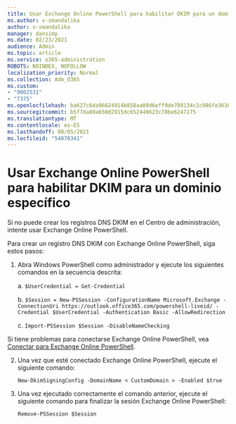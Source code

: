 ```yaml
---
title: Usar Exchange Online PowerShell para habilitar DKIM para un dominio específico
ms.author: v-smandalika
author: v-smandalika
manager: dansimp
ms.date: 02/23/2021
audience: Admin
ms.topic: article
ms.service: o365-administration
ROBOTS: NOINDEX, NOFOLLOW
localization_priority: Normal
ms.collection: Adm_O365
ms.custom:
- "9002531"
- "7375"
ms.openlocfilehash: ba627c6da96624914b858aa09d6eff9de709134c2c986fe363845c5ab2b66434
ms.sourcegitcommit: b5f7da89a650d2915dc652449623c78be6247175
ms.translationtype: MT
ms.contentlocale: es-ES
ms.lasthandoff: 08/05/2021
ms.locfileid: "54070341"
---
```

# <a name="use-exchange-online-powershell-to-enable-dkim-for-a-specific-domain"></a>Usar Exchange Online PowerShell para habilitar DKIM para un dominio específico

Si no puede crear los registros DNS DKIM en el Centro de administración, intente usar Exchange Online PowerShell. 

Para crear un registro DNS DKIM con Exchange Online PowerShell, siga estos pasos:

1. Abra Windows PowerShell como administrador y ejecute los siguientes comandos en la secuencia descrita:

    a. `$UserCredential = Get-Credential`

    b. `$Session = New-PSSession -ConfigurationName Microsoft.Exchange -ConnectionUri https://outlook.office365.com/powershell-liveid/ -Credential $UserCredential -Authentication Basic -AllowRedirection`

    c. `Import-PSSession $Session -DisableNameChecking`
    
Si tiene problemas para conectarse Exchange Online PowerShell, vea [Conectar para Exchange Online PowerShell](https://docs.microsoft.com/powershell/exchange/connect-to-exchange-online-powershell).

2. Una vez que esté conectado Exchange Online PowerShell, ejecute el siguiente comando:

    `New-DkimSigningConfig -DomainName < CustomDomain > -Enabled $true`

3. Una vez ejecutado correctamente el comando anterior, ejecute el siguiente comando para finalizar la sesión Exchange Online PowerShell:

    `Remove-PSSession $Session` 



